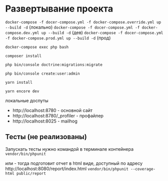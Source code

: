 # Развертывание проекта
`docker-compose -f docer-compose.yml -f docker-compose.override.yml up --build -d` (локально)
`docker-compose -f docer-compose.yml -f docker-compose.dev.yml up --build -d` (дев)
`docker-compose -f docer-compose.yml -f docker-compose.prod.yml up --build -d` (прод)

`docker-compose exec php bash`

`composer install`

`php bin/console doctrine:migrations:migrate`

`php bin/console create:user:admin`

`yarn install`

`yarn encore dev`

локальные доспуты 
- http://localhost:8780 - основной сайт
- http://localhost:8780/_profiler - профайлер
- http://localhost:8025 - mailhog
## Тесты (не реализованы)
Запускать тесты нужно командой в терминале контейнера
`vendor/bin/phpunit`

или - тогда подготовит отчет в html виде, доступный по адресу http://localhost:8080/report/index.html
`vendor/bin/phpunit --coverage-html public/report`